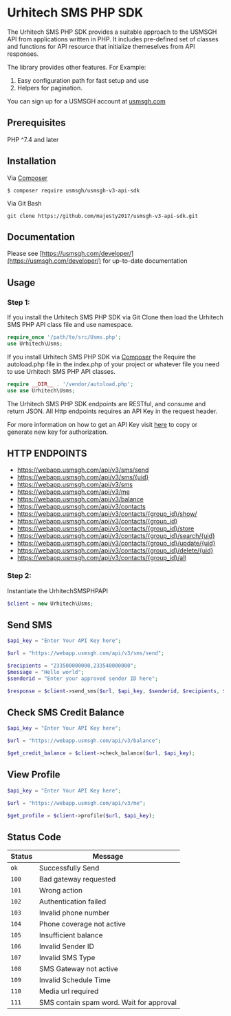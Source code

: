 # Urhitech SMS PHP SDK

The Urhitech SMS PHP SDK provides a suitable approach to the USMSGH API from applications written in PHP. It includes pre-defined set of classes and functions for API resource that initialize themeselves from  API responses.

The library provides other features. For Example:
1. Easy configuration path for fast setup and use
2. Helpers for pagination.

You can sign up for a USMSGH account at [usmsgh.com](https://www.usmsgh.com)

## Prerequisites
PHP ^7.4 and later

## Installation
Via [Composer](http://getcomposer.org/)
```
$ composer require usmsgh/usmsgh-v3-api-sdk
```

Via Git Bash
```
git clone https://github.com/majesty2017/usmsgh-v3-api-sdk.git
```

## Documentation
Please see [https://usmsgh.com/developer/](https://usmsgh.com/developer/) for up-to-date documentation

## Usage

### Step 1:
If you install the Urhitech SMS PHP SDK via Git Clone then load the Urhitech SMS PHP API class file and use namespace.

```php
require_once '/path/to/src/Usms.php';
use Urhitech\Usms;
```

If you install Urhitech SMS PHP SDK via [Composer](http://getcomposer.org/) the Require the autoload.php file in the index.php of your project or whatever file you need to use Urhitech SMS PHP API classes.

```php
require __DIR__ . '/vendor/autoload.php';
use use Urhitech\Usms;
```

The Urhitech SMS PHP SDK endpoints are RESTful, and consume and return JSON. All Http endpoints requires an API Key in the request header.

For more information on how to get an API Key visit [here](https://webapp.usmsgh.com/developers) to copy or generate new key for authorization. 

## HTTP ENDPOINTS
* https://webapp.usmsgh.com/api/v3/sms/send
* https://webapp.usmsgh.com/api/v3/sms/{uid}
* https://webapp.usmsgh.com/api/v3/sms
* https://webapp.usmsgh.com/api/v3/me
* https://webapp.usmsgh.com/api/v3/balance
* https://webapp.usmsgh.com/api/v3/contacts
* https://webapp.usmsgh.com/api/v3/contacts/{group_id}/show/
* https://webapp.usmsgh.com/api/v3/contacts/{group_id}
* https://webapp.usmsgh.com/api/v3/contacts/{group_id}/store
* https://webapp.usmsgh.com/api/v3/contacts/{group_id}/search/{uid}
* https://webapp.usmsgh.com/api/v3/contacts/{group_id}/update/{uid}
* https://webapp.usmsgh.com/api/v3/contacts/{group_id}/delete/{uid}
* https://webapp.usmsgh.com/api/v3/contacts/{group_id}/all


### Step 2:
Instantiate the UrhitechSMSPHPAPI
```php
$client = new Urhitech\Usms;
```

## Send SMS
```php
$api_key = "Enter Your API Key here";

$url = "https://webapp.usmsgh.com/api/v3/sms/send";

$recipients = "233500000000,233540000000";
$message = "Hello world";
$senderid = "Enter your approved sender ID here";

$response = $client->send_sms($url, $api_key, $senderid, $recipients, $message);
```


## Check SMS Credit Balance
```php
$api_key = "Enter Your API Key here";

$url = "https://webapp.usmsgh.com/api/v3/balance";

$get_credit_balance = $client->check_balance($url, $api_key);
```


## View Profile
```php
$api_key = "Enter Your API Key here";

$url = "https://webapp.usmsgh.com/api/v3/me";

$get_profile = $client->profile($url, $api_key);
```

## Status Code

| Status | Message |
| --- | --- |
| `ok`  | Successfully Send |
| `100` | Bad gateway requested |
| `101` | Wrong action |
| `102` | Authentication failed |
| `103` | Invalid phone number |
| `104` | Phone coverage not active |
| `105` | Insufficient balance |
| `106` | Invalid Sender ID |
| `107` | Invalid SMS Type |
| `108` | SMS Gateway not active |
| `109` | Invalid Schedule Time |
| `110` | Media url required |
| `111` | SMS contain spam word. Wait for approval |